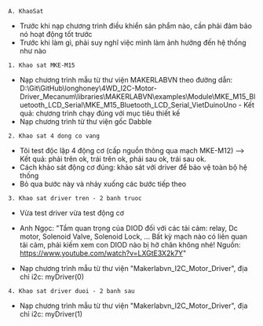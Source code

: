 
`A. KhaoSat`
- Trước khi nạp chương trình điều khiển sản phẩm nào, cần phải đảm bảo nó hoạt động tốt trước
- Trước khi làm gì, phải suy nghĩ việc mình làm ảnh hưởng đến hệ thống như nào

`1. Khao sat MKE-M15`
- Nạp chương trình mẫu từ thư viện MAKERLABVN theo đường dẫn: D:\Git\GitHub\longhoney\4WD_I2C-Motor-Driver_Mecanum\libraries\MAKERLABVN\examples\Module\MKE_M15_Bluetooth_LCD_Serial\MKE_M15_Bluetooth_LCD_Serial_VietDuinoUno - Kết quả: chương trình chạy đúng với mục tiêu thiết kế
- Nạp chương trình từ thư viện gốc Dabble

`2. Khao sat 4 dong co vang`
- Tôi test độc lập 4 động cơ (cấp nguồn thông qua mạch MKE-M12) --> Kết quả: phải trên ok, trái trên ok, phải sau ok, trái sau ok.
- Cách khảo sát động cơ đúng: khảo sát với driver để bảo vệ toàn bộ hệ thống
- Bỏ qua bước này và nhảy xuống các bước tiếp theo

`3. Khao sat driver tren - 2 banh truoc`
- Vừa test driver vừa test động cơ
- Anh Ngọc: "Tầm quan trọng của DIOD đối với các tải cảm: relay, Dc motor, Solenoid Valve, Solenoid Lock, ... Bất kỳ mạch nào có liên quan tải cảm, phải kiếm xem con DIOD nào bị hở chân không nhé!
Nguồn: https://www.youtube.com/watch?v=LXGtE3X2k7Y"

- Nạp chương trình mẫu từ thư viện "Makerlabvn_I2C_Motor_Driver", địa chỉ i2c: myDriver(0)

`4. Khao sat driver duoi - 2 banh sau`
- Nạp chương trình mẫu từ thư viện "Makerlabvn_I2C_Motor_Driver", địa chỉ i2c: myDriver(1)